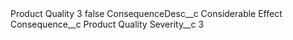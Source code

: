 <?xml version="1.0" encoding="UTF-8"?>
<CustomMetadata xmlns="http://soap.sforce.com/2006/04/metadata" xmlns:xsi="http://www.w3.org/2001/XMLSchema-instance" xmlns:xsd="http://www.w3.org/2001/XMLSchema">
    <label>Product Quality 3</label>
    <protected>false</protected>
    <values>
        <field>ConsequenceDesc__c</field>
        <value xsi:type="xsd:string">Considerable Effect</value>
    </values>
    <values>
        <field>Consequence__c</field>
        <value xsi:type="xsd:string">Product Quality</value>
    </values>
    <values>
        <field>Severity__c</field>
        <value xsi:type="xsd:string">3</value>
    </values>
</CustomMetadata>
